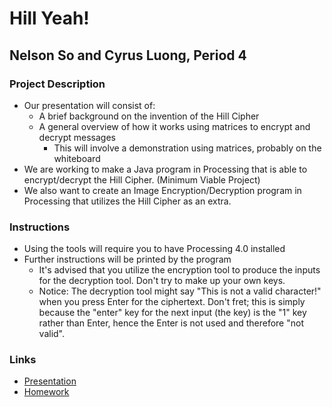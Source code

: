 # Hill Yeah!
## Nelson So and Cyrus Luong, Period 4

### Project Description
- Our presentation will consist of:
  - A brief background on the invention of the Hill Cipher
  - A general overview of how it works using matrices to encrypt and decrypt messages
    - This will involve a demonstration using matrices, probably on the whiteboard 
- We are working to make a Java program in Processing that is able to encrypt/decrypt the Hill Cipher. (Minimum Viable Project)
- We also want to create an Image Encryption/Decryption program in Processing that utilizes the Hill Cipher as an extra.

### Instructions
 - Using the tools will require you to have Processing 4.0 installed
 - Further instructions will be printed by the program
   - It's advised that you utilize the encryption tool to produce the inputs for the decryption tool. Don't try to make up your own keys.
   - Notice: The decryption tool might say "This is not a valid character!" when you press Enter for the ciphertext. Don't fret; this is simply because the "enter" key for the next input (the key) is the "1" key rather than Enter, hence the Enter is not used and therefore "not valid".

### Links
- [Presentation](https://github.com/Stuycs-K/final-project-4-luongc-son/blob/main/PRESENTATION.md) 
- [Homework](https://github.com/Stuycs-K/final-project-4-luongc-son/blob/main/HOMEWORK.md) 
